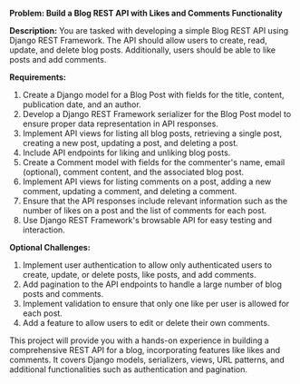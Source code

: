 **Problem: Build a Blog REST API with Likes and Comments Functionality**

**Description:**
You are tasked with developing a simple Blog REST API using Django REST Framework. The API should allow users to create, read, update, and delete blog posts. Additionally, users should be able to like posts and add comments.

**Requirements:**
1. Create a Django model for a Blog Post with fields for the title, content, publication date, and an author.
2. Develop a Django REST Framework serializer for the Blog Post model to ensure proper data representation in API responses.
3. Implement API views for listing all blog posts, retrieving a single post, creating a new post, updating a post, and deleting a post.
4. Include API endpoints for liking and unliking blog posts.
5. Create a Comment model with fields for the commenter's name, email (optional), comment content, and the associated blog post.
6. Implement API views for listing comments on a post, adding a new comment, updating a comment, and deleting a comment.
7. Ensure that the API responses include relevant information such as the number of likes on a post and the list of comments for each post.
8. Use Django REST Framework's browsable API for easy testing and interaction.

**Optional Challenges:**
1. Implement user authentication to allow only authenticated users to create, update, or delete posts, like posts, and add comments.
2. Add pagination to the API endpoints to handle a large number of blog posts and comments.
3. Implement validation to ensure that only one like per user is allowed for each post.
4. Add a feature to allow users to edit or delete their own comments.

This project will provide you with a hands-on experience in building a comprehensive REST API for a blog, incorporating features like likes and comments. It covers Django models, serializers, views, URL patterns, and additional functionalities such as authentication and pagination.